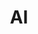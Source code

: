 ---
title: "AI"
layout: category
permalink: /categories/AI/
author_profile: true
taxonomy: AI
sidebar:
  nav: "categories"
---